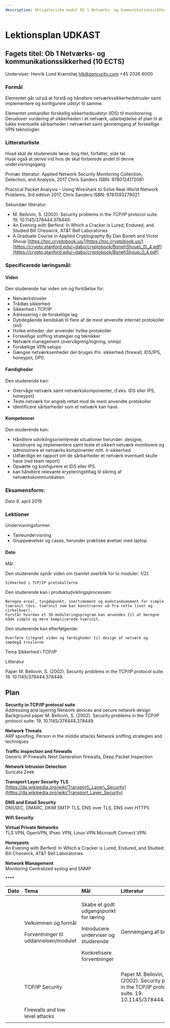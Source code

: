 ```yaml
---
description: Obligatoriske modul Ob 1 Netværks- og kommunikationssikkerhed (10 ECTS)
---
```


# Lektionsplan UDKAST

## Fagets titel: Ob 1 Netværks- og kommunikationssikkerhed \(10 ECTS\)

Underviser: Henrik Lund Kramshøj hlk@zencurity.com +45 2026 6000

### Formål

Elementet går ud på at forstå og håndtere netværkssikkerhedstrusler samt implementere og konfigurere udstyr til samme.

Elementet omhandler forskellig sikkerhedsudstyr \(IDS\) til monitorering. Derudover vurdering af sikkerheden i et netværk, udarbejdelse af plan til at lukke eventuelle sårbarheder i netværket samt gennemgang af forskellige VPN teknologier.

### Litteraturliste

Hvad skal de studerende læse: bog titel, forfatter, side tal.  
Husk også at skrive ind hvis de skal forberede andet til denne undervisningsgang

Primær litteratur: Applied Network Security Monitoring Collection, Detection, and Analysis, 2017 Chris Sanders ISBN: 9780124172081

Practical Packet Analysis - Using Wireshark to Solve Real-World Network Problems, 3rd edition 2017, Chris Sanders ISBN: 9781593278021

Sekundær litteratur:

* M. Bellovin, S. \(2002\). Security problems in the TCP/IP protocol suite. 19. 10.1145/378444.378449.
* An Evening with Berferd: In Which a Cracker is Lured, Endured, and Studied Bill Cheswick, AT&T Bell Laboratories
* A Graduate Course in Applied Cryptography By Dan Boneh and Victor Shoup  [https://toc.cryptobook.us/](https://toc.cryptobook.us/) [https://crypto.stanford.edu/~dabo/cryptobook/BonehShoup\_0\_4.pdf](https://crypto.stanford.edu/~dabo/cryptobook/BonehShoup_0_4.pdf)

### Specificerede læringsmål:

#### Viden

Den studerende har viden om og forståelse for:

* Netværkstrusler
* Trådløs sikkerhed
* Sikkerhed i TCP/IP
* Adressering i de forskellige lag
* Dybdegående kendskab til flere af de mest anvendte internet protokoller \(ssl\)
* Hvilke enheder, der anvender hvilke protokoller
* Forskellige sniffing strategier og teknikker
* Netværk management \(overvågning/logning, snmp\)
* Forskellige VPN setups
* Gængse netværksenheder der bruges ifm. sikkerhed \(firewall, IDS/IPS, honeypot, DPI\).

#### Færdigheder

Den studerende kan:

* Overvåge netværk samt netværkskomponenter, \(f.eks. IDS eller IPS, honeypot\)
* Teste netværk for angreb rettet mod de mest anvendte protokoller
* Identificere sårbarheder som et netværk kan have.

#### Kompetencer

Den studerende kan:

* Håndtere udviklingsorienterede situationer herunder: designe, konstruere og implementere samt teste et sikkert netværk monitorere og administrere et netværks komponenter mht. it-sikkerhed
* Udfærdige en rapport om de sårbarheder et netværk eventuelt skulle have \(red team report\)
* Opsætte og konfigurere et IDS eller IPS.
* kan håndtere relevante krypteringstiltag til sikring af netværkskommunikation

### Eksamensform:

Dato 9. april 2019

### Lektioner

Undervisningsformer:

* Tavleundervisning
* Gruppeøvelser og cases, herunder praktiske øvelser med laptop

#### Dato

Mål

Den studerende opnår viden om \(samlet overblik for to moduler: 1/2\):

```text
Sikkerhed i TCP/IP protokollerne
```

Den studerende kan i produktudviklingsprocessen:

```text
Beregne areal, tyngdepunkt, inertimoment og modstandsmoment for simple tværsnit (dvs. tværsnit som kan konstrueres ud fra rette liner og cirkelbuer).
Forstår hvordan et 3D-moduleringsprogram kan anvendes til at beregne både simple og mere komplicerede tværsnit.
```

Den studerende kan efterfølgende:

```text
Overføre tilegnet viden og færdigheder til design af netværk og imødegå truslerne
```

Tema Sikkerhed i TCP/IP

Litteratur

Paper M. Bellovin, S. \(2002\). Security problems in the TCP/IP protocol suite. 19. 10.1145/378444.378449.

## Plan

**Security in TCP/IP protocol suite**  
 Addressing and layering Network devices and secure network design Background paper M. Bellovin, S. \(2002\). Security problems in the TCP/IP protocol suite. 19. 10.1145/378444.378449.

**Network Threats**  
 ARP spoofing, Person in the middle attacks Network sniffing strategies and techniques

**Traffic inspection and firewalls**  
 Generic IP Firewalls Next Generation firewalls, Deep Packet Inspection

**Network Intrusion Detection**  
 Suricata Zeek

**Transport Layer Security TLS**  
 [https://da.wikipedia.org/wiki/Transport\_Layer\_Security](https://da.wikipedia.org/wiki/Transport_Layer_Security)

**DNS and Email Security**  
 DNSSEC, DMARC, DKIM SMTP TLS, DNS over TLS, DNS over HTTPS

**Wifi Security**

**Virtual Private Networks**  
 TLS VPN, OpenVPN, IPsec VPN, Linux VPN Microsoft Connect VPN

**Honeypots**  
 An Evening with Berferd: In Which a Cracker is Lured, Endured, and Studied Bill Cheswick, AT&T Bell Laboratories

**Network Management**  
 Monitoring Centralized syslog and SNMP

\*\*\*\*

<table>
  <thead>
    <tr>
      <th style="text-align:left">Dato</th>
      <th style="text-align:left">Tema</th>
      <th style="text-align:left">Mål</th>
      <th style="text-align:left">Litteratur</th>
    </tr>
  </thead>
  <tbody>
    <tr>
      <td style="text-align:left"></td>
      <td style="text-align:left">
        <p>Velkommen og formål</p>
        <p>Forventninger til uddannelsen/modulet</p>
      </td>
      <td style="text-align:left">
        <p>Skabe et godt udgangspunkt for læring</p>
        <p>Introducere underviser og studerende</p>
        <p>Konkretisere forventninger</p>
      </td>
      <td style="text-align:left">Gennemgang af boglisten</td>
    </tr>
    <tr>
      <td style="text-align:left"></td>
      <td style="text-align:left"></td>
      <td style="text-align:left"></td>
      <td style="text-align:left"></td>
    </tr>
    <tr>
      <td style="text-align:left"></td>
      <td style="text-align:left">TCP/IP Security</td>
      <td style="text-align:left"></td>
      <td style="text-align:left">Paper M. Bellovin, S. (2002). Security problems in the TCP/IP protocol
        suite. 19. 10.1145/378444.378449.</td>
    </tr>
    <tr>
      <td style="text-align:left"></td>
      <td style="text-align:left"></td>
      <td style="text-align:left"></td>
      <td style="text-align:left"></td>
    </tr>
    <tr>
      <td style="text-align:left"></td>
      <td style="text-align:left">Firewalls and low level attacks</td>
      <td style="text-align:left"></td>
      <td style="text-align:left"></td>
    </tr>
    <tr>
      <td style="text-align:left"></td>
      <td style="text-align:left"></td>
      <td style="text-align:left"></td>
      <td style="text-align:left"></td>
    </tr>
  </tbody>
</table>